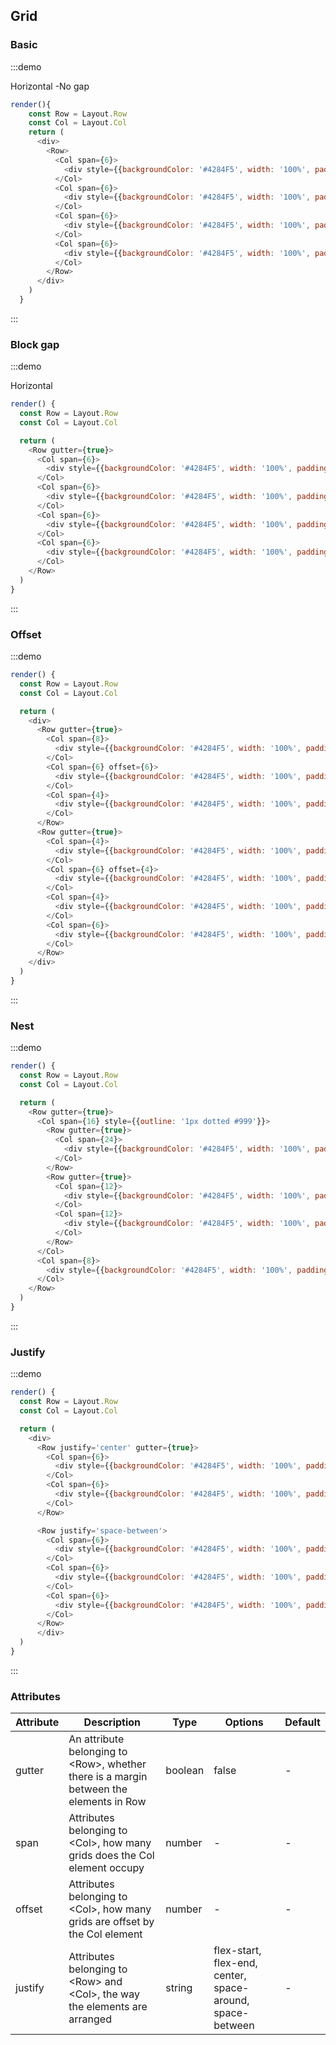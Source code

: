 ## Grid

### Basic

:::demo

Horizontal -No gap

```js
render(){
    const Row = Layout.Row
    const Col = Layout.Col
    return (
      <div>
        <Row>
          <Col span={6}>
            <div style={{backgroundColor: '#4284F5', width: '100%', padding: '10px 0', textAlign: 'center', opacity: '.8',}}>col-6</div>
          </Col>
          <Col span={6}>
            <div style={{backgroundColor: '#4284F5', width: '100%', padding: '10px 0', textAlign: 'center'}}>col-6</div>
          </Col>
          <Col span={6}>
            <div style={{backgroundColor: '#4284F5', width: '100%', padding: '10px 0', textAlign: 'center', opacity: '.8',}}>col-6</div>
          </Col>
          <Col span={6}>
            <div style={{backgroundColor: '#4284F5', width: '100%', padding: '10px 0', textAlign: 'center'}}>col-6</div>
          </Col>
        </Row>
      </div>
    )
  }
```
:::


### Block gap

:::demo

Horizontal

```js
render() {
  const Row = Layout.Row
  const Col = Layout.Col

  return (
    <Row gutter={true}>
      <Col span={6}>
        <div style={{backgroundColor: '#4284F5', width: '100%', padding: '10px 0', textAlign: 'center'}}>col-6</div>
      </Col>
      <Col span={6}>
        <div style={{backgroundColor: '#4284F5', width: '100%', padding: '10px 0', textAlign: 'center'}}>col-6</div>
      </Col>
      <Col span={6}>
        <div style={{backgroundColor: '#4284F5', width: '100%', padding: '10px 0', textAlign: 'center'}}>col-6</div>
      </Col>
      <Col span={6}>
        <div style={{backgroundColor: '#4284F5', width: '100%', padding: '10px 0', textAlign: 'center'}}>col-6</div>
      </Col>
    </Row>
  )
}
```
:::


### Offset

:::demo

```js
render() {
  const Row = Layout.Row
  const Col = Layout.Col

  return (
    <div>
      <Row gutter={true}>
        <Col span={8}>
          <div style={{backgroundColor: '#4284F5', width: '100%', padding: '10px 0', textAlign: 'center'}}>col-8</div>
        </Col>
        <Col span={6} offset={6}>
          <div style={{backgroundColor: '#4284F5', width: '100%', padding: '10px 0', textAlign: 'center'}}>col-6</div>
        </Col>
        <Col span={4}>
          <div style={{backgroundColor: '#4284F5', width: '100%', padding: '10px 0', textAlign: 'center'}}>col-4</div>
        </Col>
      </Row>
      <Row gutter={true}>
        <Col span={4}>
          <div style={{backgroundColor: '#4284F5', width: '100%', padding: '10px 0', textAlign: 'center'}}>col-4</div>
        </Col>
        <Col span={6} offset={4}>
          <div style={{backgroundColor: '#4284F5', width: '100%', padding: '10px 0', textAlign: 'center'}}>col-6</div>
        </Col>
        <Col span={4}>
          <div style={{backgroundColor: '#4284F5', width: '100%', padding: '10px 0', textAlign: 'center'}}>col-4</div>
        </Col>
        <Col span={6}>
          <div style={{backgroundColor: '#4284F5', width: '100%', padding: '10px 0', textAlign: 'center'}}>col-6</div>
        </Col>
      </Row>
    </div>
  )
}
```
:::


### Nest

:::demo

```js
render() {
  const Row = Layout.Row
  const Col = Layout.Col

  return (
    <Row gutter={true}>
      <Col span={16} style={{outline: '1px dotted #999'}}>
        <Row gutter={true}>
          <Col span={24}>
            <div style={{backgroundColor: '#4284F5', width: '100%', padding: '10px 0', textAlign: 'center'}}>col-16</div>
          </Col>
        </Row>
        <Row gutter={true}>
          <Col span={12}>
            <div style={{backgroundColor: '#4284F5', width: '100%', padding: '10px 0', textAlign: 'center', opacity: '0.8'}}>col-12</div>
          </Col>
          <Col span={12}>
            <div style={{backgroundColor: '#4284F5', width: '100%', padding: '10px 0', textAlign: 'center', opacity: '0.8'}}>col-12</div>
          </Col>
        </Row>
      </Col>
      <Col span={8}>
        <div style={{backgroundColor: '#4284F5', width: '100%', padding: '10px 0', textAlign: 'center'}}>col-8</div>
      </Col>
    </Row>
  )
}
```
:::


### Justify

:::demo

```js
render() {
  const Row = Layout.Row
  const Col = Layout.Col

  return (
    <div>
      <Row justify='center' gutter={true}>
        <Col span={6}>
          <div style={{backgroundColor: '#4284F5', width: '100%', padding: '10px 0', textAlign: 'center'}}>col-6</div>
        </Col>
        <Col span={6}>
          <div style={{backgroundColor: '#4284F5', width: '100%', padding: '10px 0', textAlign: 'center'}}>col-6</div>
        </Col>
      </Row>

      <Row justify='space-between'>
        <Col span={6}>
          <div style={{backgroundColor: '#4284F5', width: '100%', padding: '10px 0', textAlign: 'center'}}>col-6</div>
        </Col>
        <Col span={6}>
          <div style={{backgroundColor: '#4284F5', width: '100%', padding: '10px 0', textAlign: 'center'}}>col-6</div>
        </Col>
        <Col span={6}>
          <div style={{backgroundColor: '#4284F5', width: '100%', padding: '10px 0', textAlign: 'center'}}>col-6</div>
        </Col>
      </Row>
      </div>
  )
}
```
:::


### Attributes

| Attribute | Description | Type | Options | Default  |
| -------- | ----- | ---- | ---- | ---- |
| gutter | An attribute belonging to &#60;Row>, whether there is a margin between the elements in Row | boolean | false | - |
| span | Attributes belonging to &#60;Col>, how many grids does the Col element occupy | number | - | - |
| offset | Attributes belonging to &#60;Col>, how many grids are offset by the Col element | number | - | - |
| justify | Attributes belonging to &#60;Row> and &#60;Col>, the way the elements are arranged | string | flex-start, flex-end, center, space-around, space-between | - |
